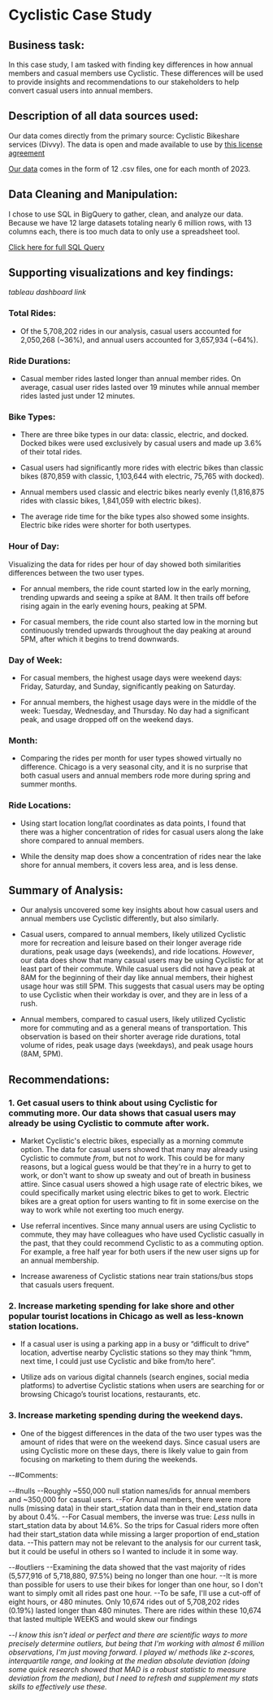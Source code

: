 # Cyclistic Case Study 

## Business task:

  In this case study, I am tasked with finding key differences in how annual members and casual members use Cyclistic. These differences will be used to provide insights and recommendations to our stakeholders to help convert casual users into annual members.

  
## Description of all data sources used:

  Our data comes directly from the primary source: Cyclistic Bikeshare services (Divvy). The data is open and made available to use by [this license agreement](https://divvybikes.com/data-license-agreement)
  
  [Our data](https://divvy-tripdata.s3.amazonaws.com/index.html) comes in the form of 12 .csv files, one for each month of 2023.


## Data Cleaning and Manipulation:

  I chose to use SQL in BigQuery to gather, clean, and analyze our data. Because we have 12 large datasets totaling nearly 6 million rows, with 13 columns each, there is too much data to only use a spreadsheet tool.
  
  [Click here for full SQL Query](https://github.com/TankaJahari/cyclistic.charliesun/blob/main/Data%20Cleaning%20and%20Manipulation.sql)


## Supporting visualizations and key findings:

*tableau dashboard link*

### Total Rides:

 - Of the 5,708,202 rides in our analysis, casual users accounted for 2,050,268 (~36%), and annual users accounted for 3,657,934 (~64%).

### Ride Durations:

 - Casual member rides lasted longer than annual member rides. On average, casual user rides lasted over 19 minutes while annual member rides lasted just under 12 minutes.

### Bike Types:

 - There are three bike types in our data: classic, electric, and docked. Docked bikes were used exclusively by casual users and made up 3.6% of their total rides. 

 - Casual users had significantly more rides with electric bikes than classic bikes (870,859 with classic, 1,103,644 with electric, 75,765 with docked).

 - Annual members used classic and electric bikes nearly evenly (1,816,875 rides with classic bikes, 1,841,059 with electric bikes).

 - The average ride time for the bike types also showed some insights. Electric bike rides were shorter for both usertypes. 

### Hour of Day:

Visualizing the data for rides per hour of day showed both similarities differences between the two user types.

 - For annual members, the ride count started low in the early morning, trending upwards and seeing a spike at 8AM. It then trails off before rising again in the early evening hours, peaking at 5PM.

 - For casual members, the ride count also started low in the morning but continuously trended upwards throughout the day peaking at around 5PM, after which it begins to trend downwards.

### Day of Week:

 - For casual members, the highest usage days were weekend days: Friday, Saturday, and Sunday, significantly peaking on Saturday.

 - For annual members, the highest usage days were in the middle of the week: Tuesday, Wednesday, and Thursday. No day had a significant peak, and usage dropped off on the weekend days.
 
### Month:

 - Comparing the rides per month for user types showed virtually no difference. Chicago is a very seasonal city, and it is no surprise that both casual users and annual members rode more during spring and summer months.

### Ride Locations:

 - Using start location long/lat coordinates as data points, I found that there was a higher concentration of rides for casual users along the lake shore compared to annual members.

 - While the density map does show a concentration of rides near the lake shore for annual members, it covers less area, and is less dense.

## Summary of Analysis:

 - Our analysis uncovered some key insights about how casual users and annual members use Cyclistic differently, but also similarly.

 - Casual users, compared to annual members, likely utilized Cyclistic more for recreation and leisure based on their longer average ride durations, peak usage days (weekends), and ride locations. *However*, our data does show that many casual users may be using Cyclistic for at least part of their commute. While casual users did not have a peak at 8AM for the beginning of their day like annual members, their highest usage hour was still 5PM. This suggests that casual users may be opting to use Cyclistic when their workday is over, and they are in less of a rush.


 - Annual members, compared to casual users, likely utilized Cyclistic more for commuting and as a general means of transportation. This observation is based on their shorter average ride durations, total volume of rides, peak usage days (weekdays), and peak usage hours (8AM, 5PM).

   
## Recommendations:


### 1. Get casual users to think about using Cyclistic for commuting more. Our data shows that casual users may already be using Cyclistic to commute after work. 

 - Market Cyclistic's electric bikes, especially as a morning commute option. The data for casual users showed that many may already using Cyclistic to commute *from*, but not *to* work. This could be for many reasons, but a logical guess would be that they're in a hurry to get to work, or don't want to show up sweaty and out of breath in business attire. Since casual users showed a high usage rate of electric bikes, we could specifically market using electric bikes to get to work. Electric bikes are a great option for users wanting to fit in some exercise on the way to work while not exerting too much energy.
   
 - Use referral incentives. Since many annual users are using Cyclistic to commute, they may have colleagues who have used Cyclistic casually in the past, that they could recommend Cyclistic to as a commuting option. For example, a free half year for both users if the new user signs up for an annual membership.
   
 - Increase awareness of Cyclistic stations near train stations/bus stops that casuals users frequent.

### 2. Increase marketing spending for lake shore and other popular tourist locations in Chicago as well as less-known station locations.

 - If a casual user is using a parking app in a busy or “difficult to drive” location, advertise nearby Cyclistic stations so they may think “hmm, next time, I could just use Cyclistic and bike from/to here”.
   
 - Utilize ads on various digital channels (search engines, social media platforms) to advertise Cyclistic stations when users are searching for or browsing Chicago’s tourist locations, restaurants, etc.

### 3. Increase marketing spending during the weekend days.

 - One of the biggest differences in the data of the two user types was the amount of rides that were on the weekend days. Since casual users are using Cyclistic more on these days, there is likely value to gain from focusing on marketing to them during the weekends.


--#Comments:

--#nulls
--Roughly ~550,000 null station names/ids for annual members and ~350,000 for casual users. 
--For Annual members, there were more nulls (missing data) in their start_station data than in their end_station data by about 0.4%. 
--For Casual members, the inverse was true: *Less* nulls in start_station data by about 14.6%. So the trips for Casual riders more often had their start_station data while missing a larger proportion of end_station data.
--This pattern may not be relevant to the analysis for our current task, but it could be useful in others so I wanted to include it in some way.


--#outliers
--Examining the data showed that the vast majority of rides (5,577,916 of 5,718,880, 97.5%) being no longer than one hour.
--It is more than possible for users to use their bikes for longer than one hour, so I don't want to simply omit all rides past one hour.
--To be safe, I'll use a cut-off of eight hours, or 480 minutes. Only 10,674 rides out of 5,708,202 rides (0.19%) lasted longer than 480 minutes. There are rides within these 10,674 that lasted multiple WEEKS and would skew our findings 

--*I know this isn't ideal or perfect and there are scientific ways to more precisely determine outliers, but being that I'm working with almost 6 million observations, I'm just moving forward. I played w/ methods like z-scores, interquartile range, and looking at the median absolute deviation (doing some quick research showed that MAD is a robust statistic to measure deviation from the median), but I need to refresh and supplement my stats skills to effectively use these.*

